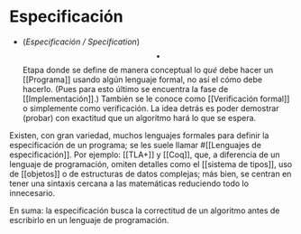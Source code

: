 # Especificación

- (_Especificación / Specification_) $$\bullet$$ Etapa donde se define de manera conceptual lo _qué_ debe hacer un [[Programa]] usando algún lenguaje formal, no así el cómo debe hacerlo. (Pues para esto último se encuentra la fase de [[Implementación]].) También se le conoce como [[Verificación formal]] o simplemente como verificación. La idea detrás es poder demostrar (probar) con exactitud que un algoritmo hará lo que se espera.

 
Existen, con gran variedad, muchos lenguajes formales para definir la especificación de un programa; se les suele llamar #[[Lenguajes de especificación]]. Por ejemplo: [[TLA+]] y [[Coq]], que, a diferencia de un lenguaje de programación, omiten detalles como el [[sistema de tipos]], uso de [[objetos]] o de estructuras de datos complejas; más bien, se centran en tener una sintaxis cercana a las matemáticas reduciendo todo lo innecesario. 

En suma: la especificación busca la correctitud de un algoritmo antes de escribirlo en un lenguaje de programación.
